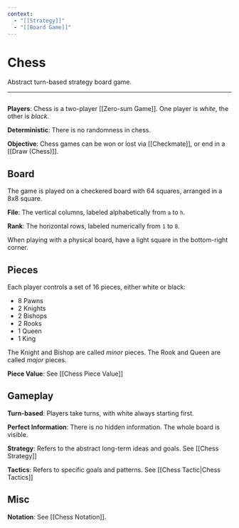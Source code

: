 ```yaml
---
context:
  - "[[Strategy]]"
  - "[[Board Game]]"
---
```


# Chess

Abstract turn-based strategy board game.

---

```chesser

```

**Players**: Chess is a two-player [[Zero-sum Game]]. One player is _white_, the other is _black_.

**Deterministic**: There is no randomness in chess.

**Objective**: Chess games can be won or lost via [[Checkmate]], or end in a [[Draw (Chess)]].

## Board

The game is played on a checkered board with 64 squares, arranged in a 8x8 square.

**File**: The vertical columns, labeled alphabetically from `a` to `h`.

**Rank**: The horizontal rows, labeled numerically from `1` to `8`.

When playing with a physical board, have a light square in the bottom-right corner.

## Pieces

Each player controls a set of 16 pieces, either white or black:

- 8 Pawns
- 2 Knights
- 2 Bishops
- 2 Rooks
- 1 Queen
- 1 King

The Knight and Bishop are called _minor_ pieces.
The Rook and Queen are called _major_ pieces.

**Piece Value**: See [[Chess Piece Value]]

## Gameplay

**Turn-based**: Players take turns, with white always starting first.

**Perfect Information**: There is no hidden information. The whole board is visible.

**Strategy**: Refers to the abstract long-term ideas and goals. See [[Chess Strategy]]

**Tactics**: Refers to specific goals and patterns. See [[Chess Tactic|Chess Tactics]]

## Misc

**Notation**: See [[Chess Notation]].
